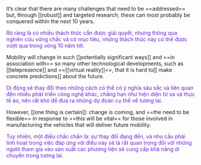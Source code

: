 It’s clear that there are many challenges that need to be ==addressed== but, through 
[[robust]] and targeted research, these can most probably be conquered within the 
next 10 years.

<font color="#6425d0">Rõ ràng là có nhiều thách thức cần được giải quyết, nhưng thông qua nghiên cứu vững chắc và có mục tiêu, những thách thức này có thể được vượt qua trong vòng 10 năm tới.</font>

Mobility will change in such [[potentially significant ways]] and ==in association with== so many other technological developments, such as [[telepresence]] and ==[[virtual reality]]==, that it is hard to[[ make concrete predictions]] about the future. 

<font color="#6425d0">Di động sẽ thay đổi theo những cách có thể có ý nghĩa sâu sắc và liên quan đến nhiều phát triển công nghệ khác, chẳng hạn như hiện diện từ xa và thực tế ảo, nên rất khó để đưa ra những dự đoán cụ thể về tương lai.</font>


However, [[one thing is certain]]: change is coming, and ==the need to be flexible== in response to ==this will be vital== for those involved in manufacturing the vehicles that will deliver future mobility.

<font color="#6425d0">Tuy nhiên, một điều chắc chắn là: sự thay đổi đang đến, và nhu cầu phải linh hoạt trong việc đáp ứng với điều này sẽ là rất quan trọng đối với những người tham gia vào sản xuất các phương tiện sẽ cung cấp khả năng di chuyển trong tương lai.</font>

